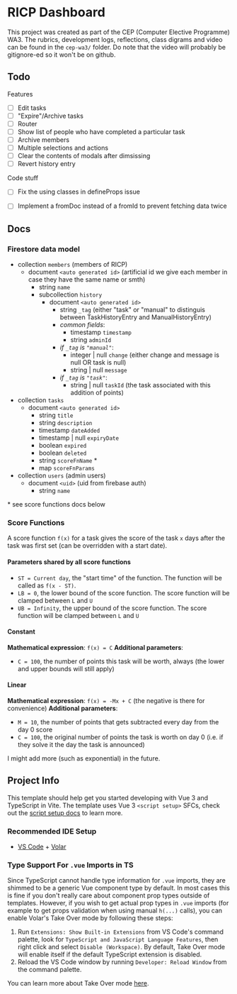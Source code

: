 # RICP Dashboard

This project was created as part of the CEP (Computer Elective Programme) WA3.
The rubrics, development logs, reflections, class digrams and video can be found
in the `cep-wa3/` folder. Do note that the video will probably be gitignore-ed so it won't be on github.

## Todo

Features
- [ ] Edit tasks
- [ ] "Expire"/Archive tasks
- [ ] Router
- [ ] Show list of people who have completed a particular task
- [ ] Archive members
- [ ] Multiple selections and actions
- [ ] Clear the contents of modals after dimsissing
- [ ] Revert history entry

Code stuff
- [ ] Fix the using classes in defineProps issue
- [ ] Implement a fromDoc instead of a fromId to prevent fetching data twice


## Docs

### Firestore data model

- collection `members` (members of RICP)
  - document `<auto generated id>` (artificial id we give each member in case they have the same name or smth)
    - string `name`
    - subcollection `history`
      - document `<auto generated id>`
        - string `_tag` (either "task" or "manual" to distinguis between TaskHistoryEntry and ManualHistoryEntry)
        - _common fields_:
          - timestamp `timestamp`
          - string `adminId`
        - _if `_tag` is `"manual"`_:
          - integer | null `change` (either change and message is null OR task is null)
          - string | null `message`
        - _if `_tag` is `"task"`_:
          - string | null `taskId` (the task associated with this addition of points)
- collection `tasks`
  - document `<auto generated id>`
    - string `title`
    - string `description`
    - timestamp `dateAdded`
    - timestamp | null `expiryDate`
    - boolean `expired`
    - boolean `deleted`
    - string `scoreFnName` \*
    - map `scoreFnParams`
- collection `users` (admin users)
  - document `<uid>` (uid from firebase auth)
    - string `name`

\* see score functions docs below

### Score Functions

A score function `f(x)` for a task gives the score of the task `x` days after
the task was first set (can be overridden with a start date).

#### Parameters shared by all score functions

- `ST = Current day`, the "start time" of the function. The function will be called as
  `f(x - ST)`.
- `LB = 0`, the lower bound of the score function. The score function will be clamped
  between `L` and `U`
- `UB = Infinity`, the upper bound of the score function. The score function will be clamped
  between `L` and `U`

#### Constant

**Mathematical expression**: `f(x) = C`
**Additional parameters**:

- `C = 100`, the number of points this task will be worth, always (the lower and
  upper bounds will still apply)

#### Linear

**Mathematical expression**: `f(x) = -Mx + C` (the negative is there for convenience)
**Additional parameters**:

- `M = 10`, the number of points that gets subtracted every day from the day 0 score
- `C = 100`, the original number of points the task is worth on day 0 (i.e. if they solve
  it the day the task is announced)

I might add more (such as exponential) in the future.

## Project Info

This template should help get you started developing with Vue 3 and TypeScript in Vite. The template uses Vue 3 `<script setup>` SFCs, check out the [script setup docs](https://v3.vuejs.org/api/sfc-script-setup.html#sfc-script-setup) to learn more.

### Recommended IDE Setup

- [VS Code](https://code.visualstudio.com/) + [Volar](https://marketplace.visualstudio.com/items?itemName=Vue.volar)

### Type Support For `.vue` Imports in TS

Since TypeScript cannot handle type information for `.vue` imports, they are shimmed to be a generic Vue component type by default. In most cases this is fine if you don't really care about component prop types outside of templates. However, if you wish to get actual prop types in `.vue` imports (for example to get props validation when using manual `h(...)` calls), you can enable Volar's Take Over mode by following these steps:

1. Run `Extensions: Show Built-in Extensions` from VS Code's command palette, look for `TypeScript and JavaScript Language Features`, then right click and select `Disable (Workspace)`. By default, Take Over mode will enable itself if the default TypeScript extension is disabled.
2. Reload the VS Code window by running `Developer: Reload Window` from the command palette.

You can learn more about Take Over mode [here](https://github.com/johnsoncodehk/volar/discussions/471).
